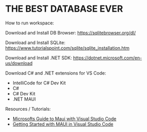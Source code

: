 # THE BEST DATABASE EVER

How to run workspace:

Download and Install DB Browser: <https://sqlitebrowser.org/dl/>

Download and Install SQLite: <https://www.tutorialspoint.com/sqlite/sqlite_installation.htm>

Download and Install .NET SDK: <https://dotnet.microsoft.com/en-us/download>

Download C# and .NET extensions for VS Code:
- IntelliCode for C# Dev Kit
- C#
- C# Dev Kit
- .NET MAUI

Resources / Tutorials: 
- [Microsofts Guide to Maui with Visual Studio Code](https://learn.microsoft.com/en-us/dotnet/maui/get-started/installation?view=net-maui-9.0&viewFallbackFrom=net-maui-8.0&tabs=visual-studio-code#android)
- [Getting Started with MAUI in Visual Studio Code](https://www.youtube.com/watch?v=_SEStDLKHMc)